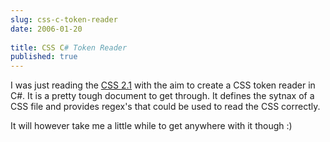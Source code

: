 ```yaml
---
slug: css-c-token-reader
date: 2006-01-20
 
title: CSS C# Token Reader
published: true
---
```

I was just reading the <a href="http://www.w3.org/TR/CSS21/syndata.html#tokenization">CSS 2.1</a> with the aim to create a CSS token reader in C#.  It is a pretty tough document to get through.  It defines the sytnax of a CSS file and provides regex's that could be used to read the CSS correctly.<p />It will however take me a little while to get anywhere with it though :)<p />

